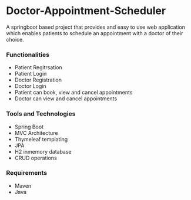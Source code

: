 # Doctor-Appointment-Scheduler
A springboot based project that provides and easy to use web application which enables patients to schedule an appointment with a doctor of their choice.

### Functionalities
* Patient Regitrsation 
* Patient Login
* Doctor Registration
* Doctor Login
* Patient can book, view and cancel appointments
* Doctor can view and cancel appointments

### Tools and Technologies
- Spring Boot
- MVC Architecture
- Thymeleaf templating
- JPA
- H2 inmemory database
- CRUD operations

### Requirements
- Maven
- Java


